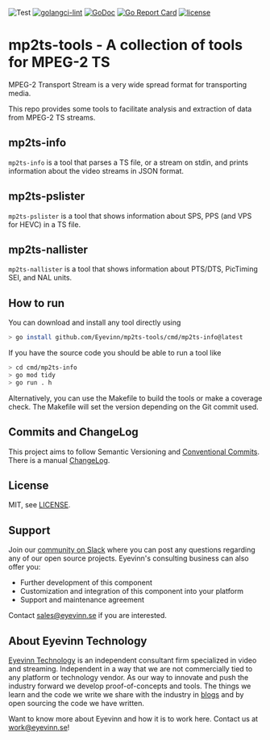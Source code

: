 ![Test](https://github.com/Eyevinn/mp2ts-tools/workflows/Go/badge.svg)
[![golangci-lint](https://github.com/Eyevinn/mp2ts-tools/actions/workflows/golangci-lint.yml/badge.svg)](https://github.com/Eyevinn/mp2ts-tools/actions/workflows/golangci-lint.yml)
[![GoDoc](https://godoc.org/github.com/Eyevinn/mp2ts-tools?status.svg)](http://godoc.org/github.com/Eyevinn/mp2ts-tools)
[![Go Report Card](https://goreportcard.com/badge/github.com/Eyevinn/mp2ts-tools)](https://goreportcard.com/report/github.com/Eyevinn/mp2ts-tools)
[![license](https://img.shields.io/github/license/Eyevinn/mp2ts-tools.svg)](https://github.com/Eyevinn/mp2ts-tools/blob/master/LICENSE)

# mp2ts-tools - A collection of tools for MPEG-2 TS

MPEG-2 Transport Stream is a very wide spread format for transporting media.

This repo provides some tools to facilitate analysis and extraction of
data from MPEG-2 TS streams.

## mp2ts-info

`mp2ts-info` is a tool that parses a TS file, or a stream on stdin, and prints
information about the video streams in JSON format.

## mp2ts-pslister

`mp2ts-pslister` is a tool that shows information about SPS, PPS (and VPS for HEVC) in a TS file.

## mp2ts-nallister

`mp2ts-nallister` is a tool that shows information about PTS/DTS, PicTiming SEI, and NAL units.

## How to run

You can download and install any tool directly using

```sh
> go install github.com/Eyevinn/mp2ts-tools/cmd/mp2ts-info@latest
```

If you have the source code you should be able to run a tool like

```sh
> cd cmd/mp2ts-info
> go mod tidy
> go run . h
```

Alternatively, you can use the Makefile to build the tools
or make a coverage check. The Makefile will set the version depending
on the Git commit used.

## Commits and ChangeLog

This project aims to follow Semantic Versioning and
[Conventional Commits](https://www.conventionalcommits.org/en/v1.0.0/).
There is a manual [ChangeLog](CHANGELOG.md).

## License

MIT, see [LICENSE](LICENSE).

## Support

Join our [community on Slack](http://slack.streamingtech.se) where you can post any questions regarding any of our open source projects. Eyevinn's consulting business can also offer you:

* Further development of this component
* Customization and integration of this component into your platform
* Support and maintenance agreement

Contact [sales@eyevinn.se](mailto:sales@eyevinn.se) if you are interested.

## About Eyevinn Technology

[Eyevinn Technology](https://www.eyevinntechnology.se) is an independent consultant firm specialized in video and streaming. Independent in a way that we are not commercially tied to any platform or technology vendor. As our way to innovate and push the industry forward we develop proof-of-concepts and tools. The things we learn and the code we write we share with the industry in [blogs](https://dev.to/video) and by open sourcing the code we have written.

Want to know more about Eyevinn and how it is to work here. Contact us at <work@eyevinn.se>!
